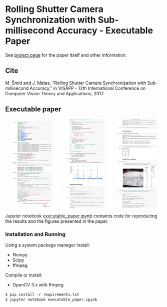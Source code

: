 # Rolling Shutter Camera Synchronization with Sub-millisecond Accuracy - Executable Paper

See [project page](http://cmp.felk.cvut.cz/~smidm/rolling-shutter-camera-synchronization-with-sub-millisecond-accuracy.html) for the paper itself and other information.

## Cite

M. Šmíd and J. Matas, “Rolling Shutter Camera Synchronization with Sub-millisecond Accuracy,” in VISAPP - 12th International Conference on Computer Vision Theory and Applications, 2017.

## Executable paper

![executable paper](executable_paper.jpg)

Jupyter notebook [executable_paper.ipynb](executable_paper.ipynb) containts code for reproducing the results and the figures presented in the paper.

### Installation and Running

Using a system package manager install:

- Numpy
- Scipy
- ffmpeg

Compile or install:

- OpenCV 3.x with ffmpeg

```
$ pip install -r requirements.txt
$ jupyter notebook executable_paper.ipynb 
```




